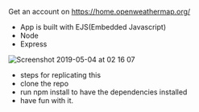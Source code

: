 Get an account on https://home.openweathermap.org/

- App is built with EJS(Embedded Javascript)
- Node
- Express

![Screenshot 2019-05-04 at 02 16 07](https://user-images.githubusercontent.com/39955301/57170372-16f47980-6e15-11e9-85b0-236003be0660.jpg)

- steps for replicating this
- clone the repo
- run npm install to have the dependencies installed
- have fun with it.
